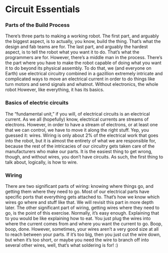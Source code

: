 <h1>Circuit Essentials</h1>

### Parts of the Build Process
There’s three parts to making a working robot. The first part, and arguably the biggest aspect, is to actually, you know, build the thing. That’s what the design and fab teams are for. The last part, and arguably the hardest aspect, is to tell the robot what you want it to do. That’s what the programmers are for. However, there’s a middle man in the process. There’s the part where you have to make the robot capable of doing what you want  it to do beyond its physical assembly. To do that, we (and everyone on Earth) use electrical circuitry combined in a gazillion extremely intricate and complicated ways to move an electrical current in order to do things like turn motors and send signals and whatnot. Without electronics, the whole robot However, like everything, it has its basics.

### Basics of electric circuits
The “fundamental unit,” if you will, of electrical circuits is an electrical current. As we all (hopefully) know, electrical currents are streams of electrons. However, in order to have a stream of electrons, or at least one that we can control, we have to move it along the right stuff. Yep, you guessed it: wires. Wiring is only about 2% of the electrical work that goes into the robot, but it is almost the entirety of what we are responsible for, because the rest of the intricacies of our circuitry gets taken care of the manufacturers who make our parts. It is the easiest thing to get wrong, though, and without wires, you don’t have circuits. As such, the first thing to talk about, logically, is how to wire.

### Wiring
There are two significant parts of wiring: knowing where things go, and getting them where they need to go. Most of our electrical parts have specific ports that everything gets attached to. That’s how we know which wires go where and stuff like that. We will revisit this part in more depth later. The other significant part of wiring, getting wires where they need to go, is the point of this exercise. Normally, it’s easy enough. Explaining that to you would be like explaining how to eat. You just plug the wires into where the current comes from and where you want the current to go. Boop, boop, done. However, sometimes, your wires aren’t a very good size at all to reach between your parts. If it’s too big, then you just cut the wire down, but when it’s too short, or maybe you need the wire to branch off into several other wires, well, that’s what soldering is for! :)